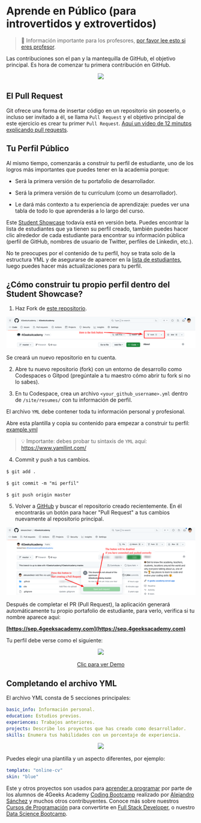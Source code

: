  # Aprende en Público (para introvertidos y extrovertidos)
 
> 🚨 Información importante para los profesores, [por favor lee esto si eres profesor](https://github.com/4GeeksAcademy/learn-in-public/blob/master/TEACHERS_INSTRUCTIONS.md).
 
Las contribuciones son el pan y la mantequilla de GitHub, el objetivo principal. Es hora de comenzar tu primera contribución en GitHub. 

<p align="center"><img src="https://github.com/4GeeksAcademy/learn-in-public/blob/master/resume.png?raw=true" height="400" /></p>

## El Pull Request

Git ofrece una forma de insertar código en un repositorio sin poseerlo, o incluso ser invitado a él, se llama `Pull Request` y el objetivo principal de este ejercicio es crear tu primer `Pull Request`. [Aquí un video de 12 minutps explicando pull requests](https://www.youtube.com/watch?v=_NrSWLQsDL4).

## Tu Perfil Público

Al mismo tiempo, comenzarás a construir tu perfil de estudiante, uno de los logros más importantes que puedes tener en la academia porque:

- Será la primera versión de tu portafolio de desarrollador.

- Será la primera versión de tu currículum (como un desarrollador).

- Le dará más contexto a tu experiencia de aprendizaje: puedes ver una tabla de todo lo que aprenderás a lo largo del curso.

Este [Student Showcase](https://sep.4geeksacademy.com/) todavía está en versión beta. Puedes encontrar la lista de estudiantes que ya tienen su perfil creado, también puedes hacer clic alrededor de cada estudiante para encontrar su información pública (perfil de GitHub, nombres de usuario de Twitter, perfiles de Linkedin, etc.).

No te preocupes por el contenido de tu perfil, hoy se trata solo de la estructura YML y de asegurarse de aparecer en la [lista de estudiantes](https://sep.4geeksacademy.com/), luego puedes hacer más actualizaciones para tu perfil.

## ¿Cómo construir tu propio perfil dentro del Student Showcase?

1. Haz Fork de [este repositorio](https://github.com/4GeeksAcademy/4GeeksAcademy).

  ![botón de fork](https://github.com/4GeeksAcademy/4GeeksAcademy/blob/master/site/src/static/fork_button.png?raw=true)
  
  Se creará un nuevo repositorio en tu cuenta.
  
2. Abre tu nuevo repositorio (fork) con un entorno de desarrollo como Codespaces o Gitpod (pregúntale a tu maestro cómo abrir tu fork si no lo sabes).
  
3. En tu Codespace, crea un archivo `<your_github_username>.yml` dentro de `/site/resumes/` con tu información de perfil.

  El archivo `YML` debe contener toda tu información personal y profesional.
  
  Abre esta plantilla y copia su contenido para empezar a construir tu perfil: [example.yml](https://github.com/4GeeksAcademy/4GeeksAcademy/blob/master/site/resumes/example.yml)
  
  > 💡 Importante: debes probar tu sintaxis de `YML` aquí: https://www.yamllint.com/

4. Commit y push a tus cambios.

  `$ git add .`
  
  `$ git commit -m "mi perfil"`
  
  `$ git push origin master`
  
5. Volver a [GitHub](https://github.com) y buscar el repositorio creado recientemente. En él encontrarás un botón para hacer "Pull Request" a tus cambios nuevamente al repositorio principal.


  ![botón de pull request](https://github.com/4GeeksAcademy/4GeeksAcademy/blob/master/site/src/static/pull_request_button.png?raw=true)
  

Después de completar el PR (Pull Request), la aplicación generará automáticamente tu propio portafolio de estudiante, para verlo, verifica si tu nombre aparece aquí:

**[https://sep.4geeksacademy.com](https://sep.4geeksacademy.com)**

Tu perfil debe verse como el siguiente:

<p align="center">
  <img height="350" src="https://breathecode.herokuapp.com/v1/media/file/preview-resume-png">
</p>

<p align="center">
  <a href="https://sep.4geeksacademy.com/84mulville/profile?lang=en&theme=white" target="_blank">Clic para ver Demo</a>
</p>

## Completando el archivo YML

El archivo YML consta de 5 secciones principales:

```yml
basic_info: Información personal.
education: Estudios previos.
experiences: Trabajos anteriores.
projects: Describe los proyectos que has creado como desarrollador.
skills: Enumera tus habilidades con un porcentaje de experiencia.
```

<p align="center">
  <img height="350" src="https://breathecode.herokuapp.com/v1/media/file/preview-png">
</p>

Puedes elegir una plantilla y un aspecto diferentes, por ejemplo:

```yml
template: "online-cv"
skin: "blue"
```

Este y otros proyectos son usados para [aprender a programar](https://4geeksacademy.com/es/aprender-a-programar/aprender-a-programar-desde-cero) por parte de los alumnos de 4Geeks Academy [Coding Bootcamp](https://4geeksacademy.com/us/coding-bootcamp) realizado por [Alejandro Sánchez](https://twitter.com/alesanchezr) y muchos otros contribuyentes. Conoce más sobre nuestros [Cursos de Programación](https://4geeksacademy.com/es/curso-de-programacion-desde-cero?lang=es) para convertirte en [Full Stack Developer](https://4geeksacademy.com/es/coding-bootcamps/desarrollador-full-stack/?lang=es), o nuestro [Data Science Bootcamp](https://4geeksacademy.com/es/coding-bootcamps/curso-datascience-machine-learning).
